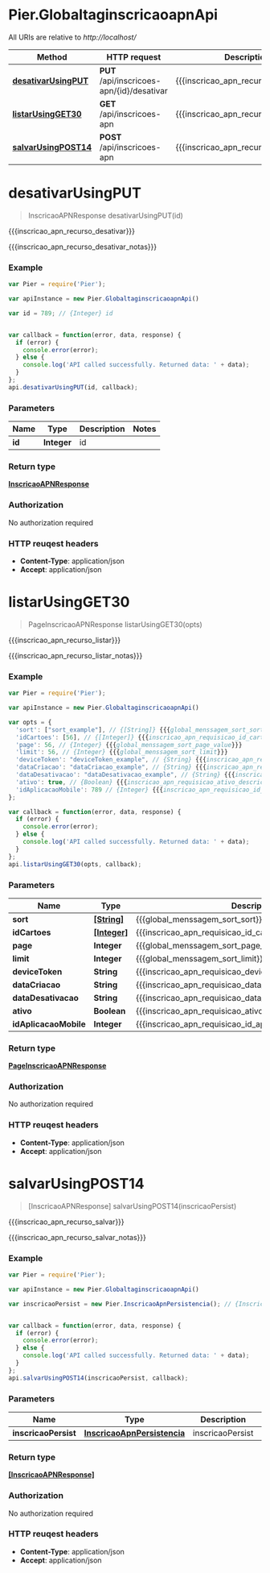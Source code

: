 # Pier.GlobaltaginscricaoapnApi

All URIs are relative to *http://localhost/*

Method | HTTP request | Description
------------- | ------------- | -------------
[**desativarUsingPUT**](GlobaltaginscricaoapnApi.md#desativarUsingPUT) | **PUT** /api/inscricoes-apn/{id}/desativar | {{{inscricao_apn_recurso_desativar}}}
[**listarUsingGET30**](GlobaltaginscricaoapnApi.md#listarUsingGET30) | **GET** /api/inscricoes-apn | {{{inscricao_apn_recurso_listar}}}
[**salvarUsingPOST14**](GlobaltaginscricaoapnApi.md#salvarUsingPOST14) | **POST** /api/inscricoes-apn | {{{inscricao_apn_recurso_salvar}}}


<a name="desativarUsingPUT"></a>
# **desativarUsingPUT**
> InscricaoAPNResponse desativarUsingPUT(id)

{{{inscricao_apn_recurso_desativar}}}

{{{inscricao_apn_recurso_desativar_notas}}}

### Example
```javascript
var Pier = require('Pier');

var apiInstance = new Pier.GlobaltaginscricaoapnApi()

var id = 789; // {Integer} id


var callback = function(error, data, response) {
  if (error) {
    console.error(error);
  } else {
    console.log('API called successfully. Returned data: ' + data);
  }
};
api.desativarUsingPUT(id, callback);
```

### Parameters

Name | Type | Description  | Notes
------------- | ------------- | ------------- | -------------
 **id** | **Integer**| id | 

### Return type

[**InscricaoAPNResponse**](InscricaoAPNResponse.md)

### Authorization

No authorization required

### HTTP reuqest headers

 - **Content-Type**: application/json
 - **Accept**: application/json

<a name="listarUsingGET30"></a>
# **listarUsingGET30**
> PageInscricaoAPNResponse listarUsingGET30(opts)

{{{inscricao_apn_recurso_listar}}}

{{{inscricao_apn_recurso_listar_notas}}}

### Example
```javascript
var Pier = require('Pier');

var apiInstance = new Pier.GlobaltaginscricaoapnApi()

var opts = { 
  'sort': ["sort_example"], // {[String]} {{{global_menssagem_sort_sort}}}
  'idCartoes': [56], // {[Integer]} {{{inscricao_apn_requisicao_id_cartoes_descricao}}}
  'page': 56, // {Integer} {{{global_menssagem_sort_page_value}}}
  'limit': 56, // {Integer} {{{global_menssagem_sort_limit}}}
  'deviceToken': "deviceToken_example", // {String} {{{inscricao_apn_requisicao_device_token_descricao}}}
  'dataCriacao': "dataCriacao_example", // {String} {{{inscricao_apn_requisicao_data_criacao_descricao}}}
  'dataDesativacao': "dataDesativacao_example", // {String} {{{inscricao_apn_requisicao_data_desativacao_descricao}}}
  'ativo': true, // {Boolean} {{{inscricao_apn_requisicao_ativo_descricao}}}
  'idAplicacaoMobile': 789 // {Integer} {{{inscricao_apn_requisicao_id_aplicacao_mobile_descricao}}}
};

var callback = function(error, data, response) {
  if (error) {
    console.error(error);
  } else {
    console.log('API called successfully. Returned data: ' + data);
  }
};
api.listarUsingGET30(opts, callback);
```

### Parameters

Name | Type | Description  | Notes
------------- | ------------- | ------------- | -------------
 **sort** | [**[String]**](String.md)| {{{global_menssagem_sort_sort}}} | [optional] 
 **idCartoes** | [**[Integer]**](Integer.md)| {{{inscricao_apn_requisicao_id_cartoes_descricao}}} | [optional] 
 **page** | **Integer**| {{{global_menssagem_sort_page_value}}} | [optional] 
 **limit** | **Integer**| {{{global_menssagem_sort_limit}}} | [optional] 
 **deviceToken** | **String**| {{{inscricao_apn_requisicao_device_token_descricao}}} | [optional] 
 **dataCriacao** | **String**| {{{inscricao_apn_requisicao_data_criacao_descricao}}} | [optional] 
 **dataDesativacao** | **String**| {{{inscricao_apn_requisicao_data_desativacao_descricao}}} | [optional] 
 **ativo** | **Boolean**| {{{inscricao_apn_requisicao_ativo_descricao}}} | [optional] 
 **idAplicacaoMobile** | **Integer**| {{{inscricao_apn_requisicao_id_aplicacao_mobile_descricao}}} | [optional] 

### Return type

[**PageInscricaoAPNResponse**](PageInscricaoAPNResponse.md)

### Authorization

No authorization required

### HTTP reuqest headers

 - **Content-Type**: application/json
 - **Accept**: application/json

<a name="salvarUsingPOST14"></a>
# **salvarUsingPOST14**
> [InscricaoAPNResponse] salvarUsingPOST14(inscricaoPersist)

{{{inscricao_apn_recurso_salvar}}}

{{{inscricao_apn_recurso_salvar_notas}}}

### Example
```javascript
var Pier = require('Pier');

var apiInstance = new Pier.GlobaltaginscricaoapnApi()

var inscricaoPersist = new Pier.InscricaoApnPersistencia(); // {InscricaoApnPersistencia} inscricaoPersist


var callback = function(error, data, response) {
  if (error) {
    console.error(error);
  } else {
    console.log('API called successfully. Returned data: ' + data);
  }
};
api.salvarUsingPOST14(inscricaoPersist, callback);
```

### Parameters

Name | Type | Description  | Notes
------------- | ------------- | ------------- | -------------
 **inscricaoPersist** | [**InscricaoApnPersistencia**](InscricaoApnPersistencia.md)| inscricaoPersist | 

### Return type

[**[InscricaoAPNResponse]**](InscricaoAPNResponse.md)

### Authorization

No authorization required

### HTTP reuqest headers

 - **Content-Type**: application/json
 - **Accept**: application/json

